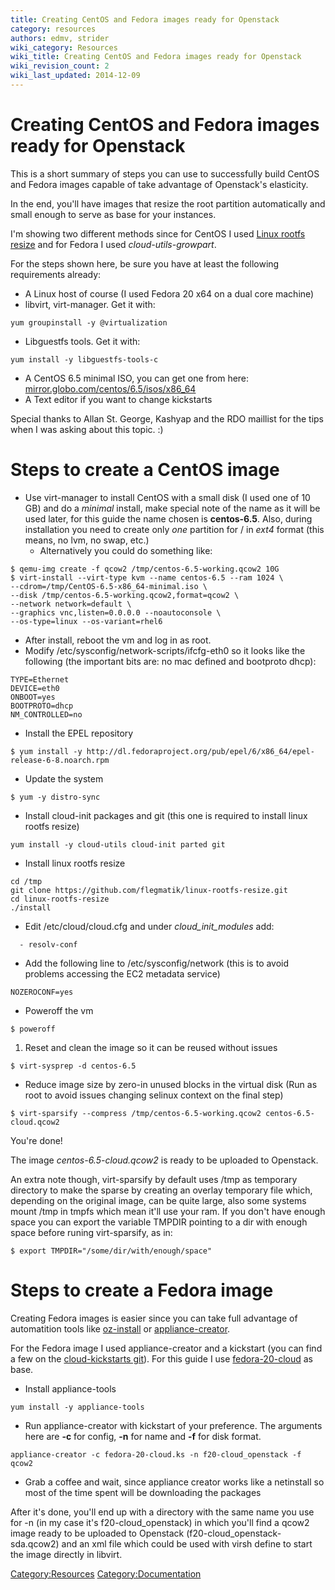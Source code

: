 ```yaml
---
title: Creating CentOS and Fedora images ready for Openstack
category: resources
authors: edmv, strider
wiki_category: Resources
wiki_title: Creating CentOS and Fedora images ready for Openstack
wiki_revision_count: 2
wiki_last_updated: 2014-12-09
---
```


# Creating CentOS and Fedora images ready for Openstack

This is a short summary of steps you can use to successfully build CentOS and Fedora images capable of take advantage of Openstack's elasticity.

In the end, you'll have images that resize the root partition automatically and small enough to serve as base for your instances.

I'm showing two different methods since for CentOS I used [Linux rootfs resize](https://github.com/flegmatik/linux-rootfs-resize.git) and for Fedora I used *cloud-utils-growpart*.

For the steps shown here, be sure you have at least the following requirements already:

*   A Linux host of course (I used Fedora 20 x64 on a dual core machine)
*   libvirt, virt-manager. Get it with:

<!-- -->

    yum groupinstall -y @virtualization

*   Libguestfs tools. Get it with:

<!-- -->

    yum install -y libguestfs-tools-c

*   A CentOS 6.5 minimal ISO, you can get one from here: [mirror.globo.com/centos/6.5/isos/x86_64](http://mirror.globo.com/centos/6.5/isos/x86_64/)
*   A Text editor if you want to change kickstarts

Special thanks to Allan St. George, Kashyap and the RDO maillist for the tips when I was asking about this topic. :)

# Steps to create a CentOS image

*   Use virt-manager to install CentOS with a small disk (I used one of 10 GB) and do a *minimal* install, make special note of the name as it will be used later, for this guide the name chosen is **centos-6.5**. Also, during installation you need to create only *one* partition for / in *ext4* format (this means, no lvm, no swap, etc.)
    -   Alternatively you could do something like:

<!-- -->

    $ qemu-img create -f qcow2 /tmp/centos-6.5-working.qcow2 10G
    $ virt-install --virt-type kvm --name centos-6.5 --ram 1024 \
    --cdrom=/tmp/CentOS-6.5-x86_64-minimal.iso \
    --disk /tmp/centos-6.5-working.qcow2,format=qcow2 \
    --network network=default \
    --graphics vnc,listen=0.0.0.0 --noautoconsole \
    --os-type=linux --os-variant=rhel6

*   After install, reboot the vm and log in as root.
*   Modify /etc/sysconfig/network-scripts/ifcfg-eth0 so it looks like the following (the important bits are: no mac defined and bootproto dhcp):

<!-- -->

    TYPE=Ethernet
    DEVICE=eth0
    ONBOOT=yes
    BOOTPROTO=dhcp
    NM_CONTROLLED=no

*   Install the EPEL repository

<!-- -->

    $ yum install -y http://dl.fedoraproject.org/pub/epel/6/x86_64/epel-release-6-8.noarch.rpm

*   Update the system

<!-- -->

    $ yum -y distro-sync

*   Install cloud-init packages and git (this one is required to install linux rootfs resize)

<!-- -->

    yum install -y cloud-utils cloud-init parted git

*   Install linux rootfs resize

<!-- -->

    cd /tmp
    git clone https://github.com/flegmatik/linux-rootfs-resize.git
    cd linux-rootfs-resize
    ./install

*   Edit /etc/cloud/cloud.cfg and under *cloud_init_modules* add:

<!-- -->

      - resolv-conf

*   Add the following line to /etc/sysconfig/network (this is to avoid problems accessing the EC2 metadata service)

<!-- -->

    NOZEROCONF=yes

*   Poweroff the vm

<!-- -->

    $ poweroff

1.  Reset and clean the image so it can be reused without issues

<!-- -->

    $ virt-sysprep -d centos-6.5

*   Reduce image size by zero-in unused blocks in the virtual disk (Run as root to avoid issues changing selinux context on the final step)

<!-- -->

    $ virt-sparsify --compress /tmp/centos-6.5-working.qcow2 centos-6.5-cloud.qcow2

You're done!

The image *centos-6.5-cloud.qcow2* is ready to be uploaded to Openstack.

An extra note though, virt-sparsify by default uses /tmp as temporary directory to make the sparse by creating an overlay temporary file which, depending on the original image, can be quite large, also some systems mount /tmp in tmpfs which mean it'll use your ram. If you don't have enough space you can export the variable TMPDIR pointing to a dir with enough space before runing virt-sparsify, as in:

    $ export TMPDIR="/some/dir/with/enough/space"

# Steps to create a Fedora image

Creating Fedora images is easier since you can take full advantage of automatition tools like [oz-install](https://github.com/clalancette/oz/wiki/oz-install) or [appliance-creator](http://thincrust.net/tooling.html).

For the Fedora image I used appliance-creator and a kickstart (you can find a few on the [cloud-kickstarts git](https://git.fedorahosted.org/cgit/cloud-kickstarts.git)). For this guide I use [fedora-20-cloud](https://git.fedorahosted.org/cgit/cloud-kickstarts.git/tree/generic/fedora-20-cloud.ks) as base.

*   Install appliance-tools

<!-- -->

    yum install -y appliance-tools

*   Run appliance-creator with kickstart of your preference. The arguments here are **-c** for config, **-n** for name and **-f** for disk format.

<!-- -->

    appliance-creator -c fedora-20-cloud.ks -n f20-cloud_openstack -f qcow2

*   Grab a coffee and wait, since appliance creator works like a netinstall so most of the time spent will be downloading the packages

After it's done, you'll end up with a directory with the same name you use for -n (in my case it's f20-cloud_openstack) in which you'll find a qcow2 image ready to be uploaded to Openstack (f20-cloud_openstack-sda.qcow2) and an xml file which could be used with virsh define to start the image directly in libvirt.

<Category:Resources> <Category:Documentation>
